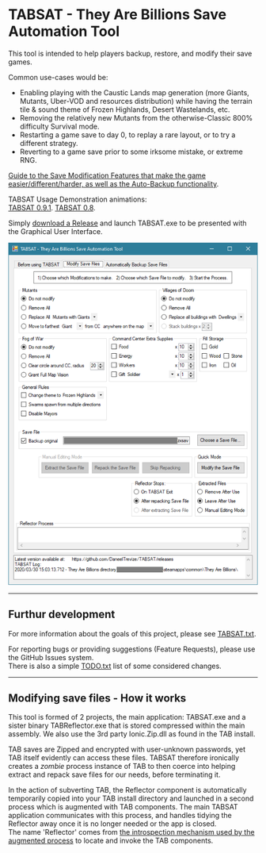 # TABSAT - They Are Billions Save Automation Tool

This tool is intended to help players backup, restore, and modify their save games.

Common use-cases would be:  
* Enabling playing with the Caustic Lands map generation (more Giants, Mutants, Uber-VOD and resources distribution) while having the terrain tile & sound theme of Frozen Highlands, Desert Wastelands, etc.  
* Removing the relatively new Mutants from the otherwise-Classic 800% difficulty Survival mode.  
* Restarting a game save to day 0, to replay a rare layout, or to try a different strategy.  
* Reverting to a game save prior to some irksome mistake, or extreme RNG.  

[Guide to the Save Modification Features that make the game easier/different/harder, as well as the Auto-Backup functionality](https://github.com/DaneelTrevize/TABSAT/blob/master/Features.md).

TABSAT Usage Demonstration animations:  
[TABSAT 0.9.1](https://imgur.com/a/0W8I7Ry). [TABSAT 0.8](https://imgur.com/T5EU6IJ).  

Simply [download a Release](https://github.com/DaneelTrevize/TABSAT/releases) and launch TABSAT.exe to be presented with the Graphical User Interface.

![UI 2 1](https://github.com/DaneelTrevize/TABSAT/blob/master/screenshots/UI%202%201.png)

----
## Furthur development

For more information about the goals of this project, please see [TABSAT.txt](https://github.com/DaneelTrevize/TABSAT/blob/master/TABSAT.txt).

For reporting bugs or providing suggestions (Feature Requests), please use the GitHub Issues system.  
There is also a simple [TODO.txt](https://github.com/DaneelTrevize/TABSAT/blob/master/TODO.txt) list of some considered changes.

----

## Modifying save files - How it works

This tool is formed of 2 projects, the main application: TABSAT.exe and a sister binary TABReflector.exe that is stored compressed within the main assembly. We also use the 3rd party Ionic.Zip.dll as found in the TAB install.

TAB saves are Zipped and encrypted with user-unknown passwords, yet TAB itself evidently can access these files. TABSAT therefore ironically creates a *zombie* process instance of TAB to then coerce into helping extract and repack save files for our needs, before terminating it.

In the action of subverting TAB, the Reflector component is automatically temporarily copied into your TAB install directory and launched in a second process which is augmented with TAB components. The main TABSAT application communicates with this process, and handles tidying the Reflector away once it is no longer needed or the app is closed.  
The name 'Reflector' comes from [the introspection mechanism used by the augmented process](https://docs.microsoft.com/en-us/dotnet/api/system.reflection?view=netframework-4.0) to locate and invoke the TAB components.

